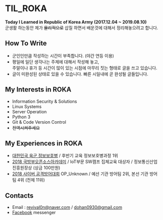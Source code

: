# TIL_ROKA
**Today I Learned in Republic of Korea Army (2017.12.04 ~ 2019.08.10)**  
군생활 하는동안 제가 ~~물리적으로~~ 삽질 하면서 배운것에 대해서 정리해놓으려고 합니다.  

## How To Write
* 군인인만큼 작성하는 시간이 부족합니다. (야간 연등 이용)  
* 평일에 일단 생각나는 주제에 대해서 작성해 놓고,  
  주말이나 휴가 등 시간이 많이 있는 시점에 마무리 짓는 형태로 글을 쓰고 있습니다.  
* 글이 미완성된 상태로 있을 수 있습니다. 빠른 시일내에 곧 완성될 글들입니다.  

## My Interests in ROKA
* Information Security & Solutions
* Linux Systems
* Server Operation
* Python 3
* Git & Code Version Control
* ~~전역시켜주세요~~

## My Experiences in ROKA
* [대한민국 육군 정보보호병](https://www.mma.go.kr/contents.do?mc=mma0000516) / 후반기 교육 정보보호병과정 1위  
* [2018 국방부오픈소스아카데미](http://osam.oss.kr/main/page.jsp?pid=offline.offline13) / IoT부문 SW캠프 집체교육 대상자 / 정보통신산업진흥원장상 (상금 100만원)    
* [2018 사이버 공격방어대회](http://cce.cstec.kr/) OP_Unknown / 예선 기관 방어팀 2위, 본선 기관 방어팀 4위 (전체 11위)

## Contacts
* Email : revival0n@naver.com / dohan0930@gmail.com
* [Facebook](https://www.facebook.com/dohan0930) messenger
